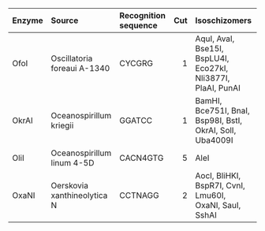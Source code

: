 | Enzyme   | Source                      | Recognition sequence   |   Cut | Isoschizomers                                                |
|:---------|:----------------------------|:-----------------------|------:|:-------------------------------------------------------------|
| OfoI     | Oscillatoria foreaui A-1340 | CYCGRG                 |     1 | AquI, AvaI, Bse15I, BspLU4I, Eco27kI, Nli3877I, PlaAI, PunAI |
| OkrAI    | Oceanospirillum kriegii     | GGATCC                 |     1 | BamHI, Bce751I, BnaI, Bsp98I, BstI, OkrAI, SolI, Uba4009I    |
| OliI     | Oceanospirillum linum 4-5D  | CACN4GTG               |     5 | AleI                                                         |
| OxaNI    | Oerskovia xanthineolytica N | CCTNAGG                |     2 | AocI, BliHKI, BspR7I, CvnI, Lmu60I, OxaNI, SauI, SshAI       |